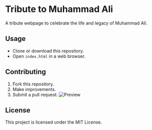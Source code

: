 # Tribute to Muhammad Ali

A tribute webpage to celebrate the life and legacy of Muhammad Ali.
## Usage
- Clone or download this repository.
- Open `index.html` in a web browser.

## Contributing
1. Fork this repository.
2. Make improvements.
3. Submit a pull request.
![Preview](https://i.imgur.com/zU0SJxb.png)
## License
This project is licensed under the MIT License.
